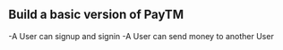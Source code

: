 
## Build a basic version of PayTM

-A User can signup and signin
-A User can send money to another User
